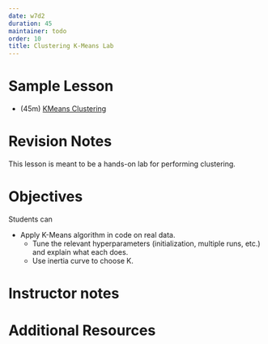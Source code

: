 ```yaml
---
date: w7d2
duration: 45
maintainer: todo
order: 10
title: Clustering K-Means Lab
---
```


# Sample Lesson
- (45m) [KMeans Clustering](KMeansClustering_Solution.ipynb)


# Revision Notes

This lesson is meant to be a hands-on lab for performing clustering.

# Objectives

Students can
* Apply K-Means algorithm in code on real data.
  * Tune the relevant hyperparameters (initialization, multiple runs, etc.) and explain what each does.
  * Use inertia curve to choose K.

# Instructor notes

# Additional Resources
